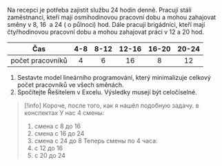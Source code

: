 Na recepci je potřeba zajistit službu 24 hodin denně. Pracují stálí zaměstnanci, kteří mají osmihodinovou pracovní dobu a mohou zahajovat směny v 8, 16  a 24 ( o půlnoci) hod. Dále pracují brigádníci, kteří mají čtyřhodinovou pracovní dobu a mohou zahajovat práci v 12 a 20 hod.

|       Čas        | 4-8 | 8-12 | 12-16 | 16-20 | 20-24 |
|:----------------:|:---:|:----:|:-----:|:-----:|:-----:|
| počet pracovníků |  4  |  6   |  16   |   8   |  12   |

1.  Sestavte model lineárního programování, který minimalizuje celkový počet pracovníků ve všech směnách.
2.  Spočítejte Řešitelem v Excelu. Výsledky musejí být celočíselné.

>[!info]
>Короче, после того, как я нашёл подобную задачу. в конспектах
>У нас 4 смены: 
>1.  смена с 8 до 16
>2. смена с 16 до 24
>3. смена с 24 до 8
>Теперь смены по 4 часа:
>1. с 12 до 16 
>2.  с 20 до 24



